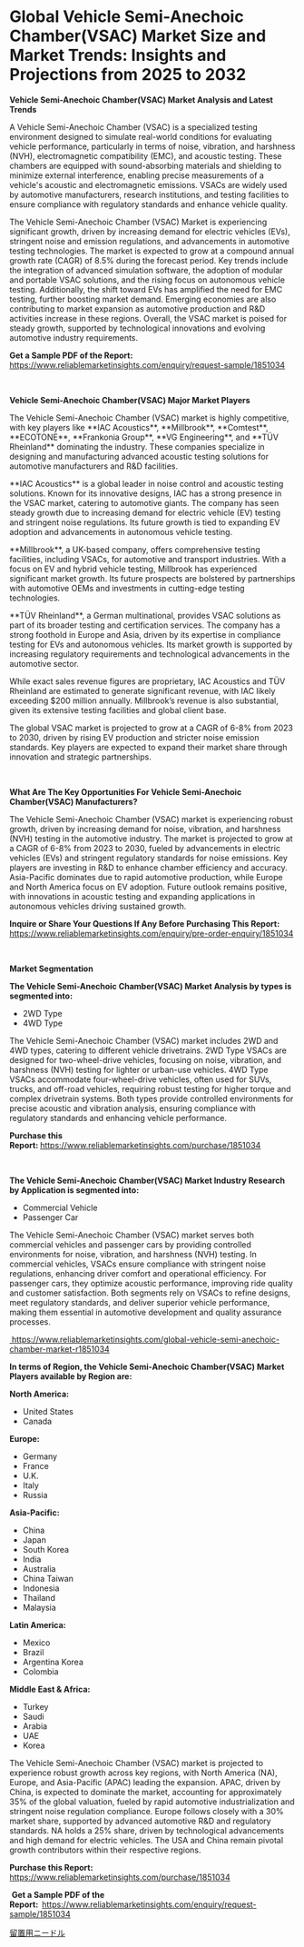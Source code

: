 <p><h1>Global Vehicle Semi-Anechoic Chamber(VSAC) Market Size and Market Trends: Insights and Projections from 2025 to 2032</h1></p><p><strong>Vehicle Semi-Anechoic Chamber(VSAC) Market Analysis and Latest Trends</strong></p>
<p><p>A Vehicle Semi-Anechoic Chamber (VSAC) is a specialized testing environment designed to simulate real-world conditions for evaluating vehicle performance, particularly in terms of noise, vibration, and harshness (NVH), electromagnetic compatibility (EMC), and acoustic testing. These chambers are equipped with sound-absorbing materials and shielding to minimize external interference, enabling precise measurements of a vehicle's acoustic and electromagnetic emissions. VSACs are widely used by automotive manufacturers, research institutions, and testing facilities to ensure compliance with regulatory standards and enhance vehicle quality.</p><p>The Vehicle Semi-Anechoic Chamber (VSAC) Market is experiencing significant growth, driven by increasing demand for electric vehicles (EVs), stringent noise and emission regulations, and advancements in automotive testing technologies. The market is expected to grow at a compound annual growth rate (CAGR) of 8.5% during the forecast period. Key trends include the integration of advanced simulation software, the adoption of modular and portable VSAC solutions, and the rising focus on autonomous vehicle testing. Additionally, the shift toward EVs has amplified the need for EMC testing, further boosting market demand. Emerging economies are also contributing to market expansion as automotive production and R&D activities increase in these regions. Overall, the VSAC market is poised for steady growth, supported by technological innovations and evolving automotive industry requirements.</p></p>
<p><strong>Get a Sample PDF of the Report:&nbsp;</strong> <a href="https://www.reliablemarketinsights.com/enquiry/request-sample/1851034?utm_campaign=2004&utm_medium=2&utm_source=Github&utm_content=ia&utm_term=24012025&utm_id=vehicle-semi-anechoic-chambervsac">https://www.reliablemarketinsights.com/enquiry/request-sample/1851034</a></p>
<p>&nbsp;</p>
<p><strong>Vehicle Semi-Anechoic Chamber(VSAC) Major Market Players</strong></p>
<p><p>The Vehicle Semi-Anechoic Chamber (VSAC) market is highly competitive, with key players like **IAC Acoustics**, **Millbrook**, **Comtest**, **ECOTONE**, **Frankonia Group**, **VG Engineering**, and **TÜV Rheinland** dominating the industry. These companies specialize in designing and manufacturing advanced acoustic testing solutions for automotive manufacturers and R&D facilities.</p><p>**IAC Acoustics** is a global leader in noise control and acoustic testing solutions. Known for its innovative designs, IAC has a strong presence in the VSAC market, catering to automotive giants. The company has seen steady growth due to increasing demand for electric vehicle (EV) testing and stringent noise regulations. Its future growth is tied to expanding EV adoption and advancements in autonomous vehicle testing.</p><p>**Millbrook**, a UK-based company, offers comprehensive testing facilities, including VSACs, for automotive and transport industries. With a focus on EV and hybrid vehicle testing, Millbrook has experienced significant market growth. Its future prospects are bolstered by partnerships with automotive OEMs and investments in cutting-edge testing technologies.</p><p>**TÜV Rheinland**, a German multinational, provides VSAC solutions as part of its broader testing and certification services. The company has a strong foothold in Europe and Asia, driven by its expertise in compliance testing for EVs and autonomous vehicles. Its market growth is supported by increasing regulatory requirements and technological advancements in the automotive sector.</p><p>While exact sales revenue figures are proprietary, IAC Acoustics and TÜV Rheinland are estimated to generate significant revenue, with IAC likely exceeding $200 million annually. Millbrook’s revenue is also substantial, given its extensive testing facilities and global client base.</p><p>The global VSAC market is projected to grow at a CAGR of 6-8% from 2023 to 2030, driven by rising EV production and stricter noise emission standards. Key players are expected to expand their market share through innovation and strategic partnerships.</p></p>
<p>&nbsp;</p>
<p><strong>What Are The Key Opportunities For Vehicle Semi-Anechoic Chamber(VSAC) Manufacturers?</strong></p>
<p><p>The Vehicle Semi-Anechoic Chamber (VSAC) market is experiencing robust growth, driven by increasing demand for noise, vibration, and harshness (NVH) testing in the automotive industry. The market is projected to grow at a CAGR of 6-8% from 2023 to 2030, fueled by advancements in electric vehicles (EVs) and stringent regulatory standards for noise emissions. Key players are investing in R&D to enhance chamber efficiency and accuracy. Asia-Pacific dominates due to rapid automotive production, while Europe and North America focus on EV adoption. Future outlook remains positive, with innovations in acoustic testing and expanding applications in autonomous vehicles driving sustained growth.</p></p>
<p><strong>Inquire or Share Your Questions If Any Before Purchasing This Report:</strong> <a href="https://www.reliablemarketinsights.com/enquiry/pre-order-enquiry/1851034?utm_campaign=2004&utm_medium=2&utm_source=Github&utm_content=ia&utm_term=24012025&utm_id=vehicle-semi-anechoic-chambervsac">https://www.reliablemarketinsights.com/enquiry/pre-order-enquiry/1851034</a></p>
<p>&nbsp;</p>
<p><strong>Market Segmentation</strong></p>
<p><strong>The Vehicle Semi-Anechoic Chamber(VSAC) Market Analysis by types is segmented into:</strong></p>
<p><ul><li>2WD Type</li><li>4WD Type</li></ul></p>
<p><p>The Vehicle Semi-Anechoic Chamber (VSAC) market includes 2WD and 4WD types, catering to different vehicle drivetrains. 2WD Type VSACs are designed for two-wheel-drive vehicles, focusing on noise, vibration, and harshness (NVH) testing for lighter or urban-use vehicles. 4WD Type VSACs accommodate four-wheel-drive vehicles, often used for SUVs, trucks, and off-road vehicles, requiring robust testing for higher torque and complex drivetrain systems. Both types provide controlled environments for precise acoustic and vibration analysis, ensuring compliance with regulatory standards and enhancing vehicle performance.</p></p>
<p><strong>Purchase this Report:&nbsp;</strong><a href="https://www.reliablemarketinsights.com/purchase/1851034?utm_campaign=2004&utm_medium=2&utm_source=Github&utm_content=ia&utm_term=24012025&utm_id=vehicle-semi-anechoic-chambervsac">https://www.reliablemarketinsights.com/purchase/1851034</a></p>
<p>&nbsp;</p>
<p><strong>The Vehicle Semi-Anechoic Chamber(VSAC) Market Industry Research by Application is segmented into:</strong></p>
<p><ul><li>Commercial Vehicle</li><li>Passenger Car</li></ul></p>
<p><p>The Vehicle Semi-Anechoic Chamber (VSAC) market serves both commercial vehicles and passenger cars by providing controlled environments for noise, vibration, and harshness (NVH) testing. In commercial vehicles, VSACs ensure compliance with stringent noise regulations, enhancing driver comfort and operational efficiency. For passenger cars, they optimize acoustic performance, improving ride quality and customer satisfaction. Both segments rely on VSACs to refine designs, meet regulatory standards, and deliver superior vehicle performance, making them essential in automotive development and quality assurance processes.</p></p>
<p><a href="https://www.reliablemarketinsights.com/global-vehicle-semi-anechoic-chamber-market-r1851034?utm_campaign=2004&utm_medium=2&utm_source=Github&utm_content=ia&utm_term=24012025&utm_id=vehicle-semi-anechoic-chambervsac">&nbsp;https://www.reliablemarketinsights.com/global-vehicle-semi-anechoic-chamber-market-r1851034</a></p>
<p><strong>In terms of Region, the Vehicle Semi-Anechoic Chamber(VSAC) Market Players available by Region are:</strong></p>
<p>
    <p> <strong> North America: </strong>
        <ul>
            <li>United States</li>
            <li>Canada</li>
        </ul>
        </p> 
    <p> <strong> Europe: </strong>
        <ul>
            <li>Germany</li>
            <li>France</li>
            <li>U.K.</li>
            <li>Italy</li>
            <li>Russia</li>
        </ul>
        </p> 
    <p> <strong> Asia-Pacific: </strong>
        <ul>
            <li>China</li>
            <li>Japan</li>
            <li>South Korea</li>
            <li>India</li>
            <li>Australia</li>
            <li>China Taiwan</li>
            <li>Indonesia</li>
            <li>Thailand</li>
            <li>Malaysia</li>
        </ul>
        </p> 
    <p> <strong> Latin America: </strong>
        <ul>
            <li>Mexico</li>
            <li>Brazil</li>
            <li>Argentina Korea</li>
            <li>Colombia</li>
        </ul>
        </p> 
    <p> <strong> Middle East & Africa: </strong>
        <ul>
            <li>Turkey</li>
            <li>Saudi</li>
            <li>Arabia</li>
            <li>UAE</li>
            <li>Korea</li>
        </ul>
    </p>
    </p>
<p><p>The Vehicle Semi-Anechoic Chamber (VSAC) market is projected to experience robust growth across key regions, with North America (NA), Europe, and Asia-Pacific (APAC) leading the expansion. APAC, driven by China, is expected to dominate the market, accounting for approximately 35% of the global valuation, fueled by rapid automotive industrialization and stringent noise regulation compliance. Europe follows closely with a 30% market share, supported by advanced automotive R&D and regulatory standards. NA holds a 25% share, driven by technological advancements and high demand for electric vehicles. The USA and China remain pivotal growth contributors within their respective regions.</p></p>
<p><strong>Purchase this Report: </strong><a href="https://www.reliablemarketinsights.com/purchase/1851034?utm_campaign=2004&utm_medium=2&utm_source=Github&utm_content=ia&utm_term=24012025&utm_id=vehicle-semi-anechoic-chambervsac">https://www.reliablemarketinsights.com/purchase/1851034</a></p>
<p>&nbsp;<strong>Get a Sample PDF of the Report:&nbsp;&nbsp;</strong><a href="https://www.reliablemarketinsights.com/enquiry/request-sample/1851034?utm_campaign=2004&utm_medium=2&utm_source=Github&utm_content=ia&utm_term=24012025&utm_id=vehicle-semi-anechoic-chambervsac">https://www.reliablemarketinsights.com/enquiry/request-sample/1851034</a></p>
<p><strong></strong></p>
<p><p><a href="https://github.com/lababdou/Market-Research-Report-List-6/blob/main/345662933284.md?utm_campaign=2004&utm_medium=2&utm_source=Github&utm_content=ia&utm_term=24012025&utm_id=vehicle-semi-anechoic-chambervsac">留置用ニードル</a></p></p>